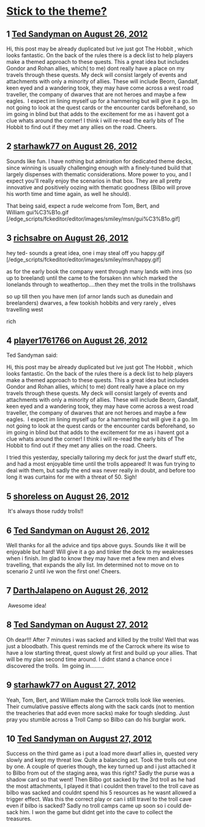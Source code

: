 # [Stick to the theme?](https://community.fantasyflightgames.com/topic/69923-stick-to-the-theme/)

## 1 [Ted Sandyman on August 26, 2012](https://community.fantasyflightgames.com/topic/69923-stick-to-the-theme/?do=findComment&comment=682218)

Hi, this post may be already duplicated but ive just got The Hobbit , which looks fantastic. On the back of the rules there is a deck list to help players make a themed approach to these quests. This a great idea but includes Gondor and Rohan allies, which( to me) dont really have a place on my travels through these quests. My deck will consist largely of events and attachments with only a minority of allies. These will include Beorn, Gandalf, keen eyed and a wandering took, they may have come across a west road traveller, the company of dwarves that are not heroes and maybe a few eagles.  I expect im lining myself up for a hammering but will give it a go. Im not going to look at the quest cards or the encounter cards beforehand, so im going in blind but that adds to the excitement for me as i havent got a clue whats around the corner! I think i will re-read the early bits of The Hobbit to find out if they met any allies on the road. Cheers.

## 2 [starhawk77 on August 26, 2012](https://community.fantasyflightgames.com/topic/69923-stick-to-the-theme/?do=findComment&comment=682231)

Sounds like fun. I have nothing but admiration for dedicated theme decks, since winning is usually challenging enough with a finely-tuned build that largely dispenses with thematic considerations. More power to you, and I expect you'll really enjoy the scenarios in that box. They are all pretty innovative and positively oozing with thematic goodness (Bilbo will prove his worth time and time again, as well he should). 

That being said, expect a rude welcome from Tom, Bert, and William gui%C3%B1o.gif [/edge_scripts/fckeditor/editor/images/smiley/msn/gui%C3%B1o.gif]

## 3 [richsabre on August 26, 2012](https://community.fantasyflightgames.com/topic/69923-stick-to-the-theme/?do=findComment&comment=682245)

hey ted- sounds a great idea, one i may steal off you happy.gif [/edge_scripts/fckeditor/editor/images/smiley/msn/happy.gif]

as for the early book the company went through many lands with inns (so up to breeland) until the came to the forsaken inn which marked the lonelands through to weathertop….then they met the trolls in the trollshaws

so up till then you have men (of arnor lands such as dunedain and breelanders) dwarves, a few tookish hobbits and very rarely , elves travelling west

rich

## 4 [player1761766 on August 26, 2012](https://community.fantasyflightgames.com/topic/69923-stick-to-the-theme/?do=findComment&comment=682292)

Ted Sandyman said:

Hi, this post may be already duplicated but ive just got The Hobbit , which looks fantastic. On the back of the rules there is a deck list to help players make a themed approach to these quests. This a great idea but includes Gondor and Rohan allies, which( to me) dont really have a place on my travels through these quests. My deck will consist largely of events and attachments with only a minority of allies. These will include Beorn, Gandalf, keen eyed and a wandering took, they may have come across a west road traveller, the company of dwarves that are not heroes and maybe a few eagles.  I expect im lining myself up for a hammering but will give it a go. Im not going to look at the quest cards or the encounter cards beforehand, so im going in blind but that adds to the excitement for me as i havent got a clue whats around the corner! I think i will re-read the early bits of The Hobbit to find out if they met any allies on the road. Cheers.



I tried this yesterday, specially tailoring my deck for just the dwarf stuff etc, and had a most enjoyable time until the trolls appeared! It was fun trying to deal with them, but sadly the end was never really in doubt, and before too long it was curtains for me with a threat of 50. Sigh! 

## 5 [shoreless on August 26, 2012](https://community.fantasyflightgames.com/topic/69923-stick-to-the-theme/?do=findComment&comment=682308)

 It's always those ruddy trolls!!

## 6 [Ted Sandyman on August 26, 2012](https://community.fantasyflightgames.com/topic/69923-stick-to-the-theme/?do=findComment&comment=682485)

Well thanks for all the advice and tips above guys. Sounds like it will be enjoyable but hard! Will give it a go and tinker the deck to my weaknesses when i finish. Im glad to know they may have met a few men and elves travelling, that expands the ally list. Im determined not to move on to scenario 2 until ive won the first one! Cheers.

## 7 [DarthJalapeno on August 26, 2012](https://community.fantasyflightgames.com/topic/69923-stick-to-the-theme/?do=findComment&comment=682489)

 Awesome idea!

## 8 [Ted Sandyman on August 27, 2012](https://community.fantasyflightgames.com/topic/69923-stick-to-the-theme/?do=findComment&comment=682824)

Oh dear!!! After 7 minutes i was sacked and killed by the trolls! Well that was just a bloodbath. This quest reminds me of the Carrock where its wise to have a low starting threat, quest slowly at first and build up your allies. That will be my plan second time around. I didnt stand a chance once i discovered the trolls.  Im going in………

## 9 [starhawk77 on August 27, 2012](https://community.fantasyflightgames.com/topic/69923-stick-to-the-theme/?do=findComment&comment=682831)

Yeah, Tom, Bert, and William make the Carrock trolls look like weenies. Their cumulative passive effects along with the sack cards (not to mention the treacheries that add even more sacks) make for tough sledding. Just pray you stumble across a Troll Camp so Bilbo can do his burglar work. 

## 10 [Ted Sandyman on August 27, 2012](https://community.fantasyflightgames.com/topic/69923-stick-to-the-theme/?do=findComment&comment=683090)

Success on the third game as i put a load more dwarf allies in, quested very slowly and kept my threat low. Quite a balancing act. Took the trolls out one by one. A couple of queries though, the key turned up and i just attached it to Bilbo from out of the staging area, was this right? Sadly the purse was a shadow card so that went! Then Bilbo got sacked by the 3rd troll as he had the most attachments, I played it that i couldnt then travel to the troll cave as bilbo was sacked and couldnt spend his 5 resources as he wasnt allowed a trigger effect. Was this the correct play or can i still travel to the troll cave even if bilbo is sacked? Sadly no troll camps came up soon so i could de-sack him. I won the game but didnt get into the cave to collect the treasures.

